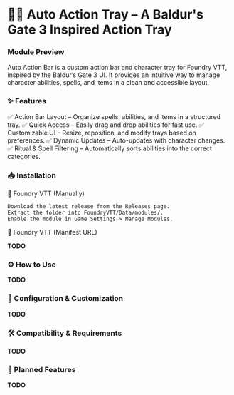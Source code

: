 # 🧙‍♂️ Auto Action Tray – A Baldur's Gate 3 Inspired Action Tray

### Module Preview

Auto Action Bar is a custom action bar and character tray for Foundry VTT, inspired by the Baldur’s Gate 3 UI. It provides an intuitive way to manage character abilities, spells, and items in a clean and accessible layout.

### ✨ Features

✅ Action Bar Layout – Organize spells, abilities, and items in a structured tray.
✅ Quick Access – Easily drag and drop abilities for fast use.
✅ Customizable UI – Resize, reposition, and modify trays based on preferences.
✅ Dynamic Updates – Auto-updates with character changes.
✅ Ritual & Spell Filtering – Automatically sorts abilities into the correct categories.

### 📥 Installation
🔹 Foundry VTT (Manually)

    Download the latest release from the Releases page.
    Extract the folder into FoundryVTT/Data/modules/.
    Enable the module in Game Settings > Manage Modules.

🔹 Foundry VTT (Manifest URL)

**TODO**

### ⚙️ How to Use

**TODO**

### 🔧 Configuration & Customization

**TODO**

### 🛠️ Compatibility & Requirements

**TODO**

### 🚀 Planned Features

**TODO**
